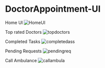 # DoctorAppointment-UI


Home UI
![HomeUI](https://github.com/kousikgvs/DoctorAppointment-UI/assets/73781827/d0fecc7f-003c-4087-9030-09491fc57608)

Top rated Doctors
![topdoctors](https://github.com/kousikgvs/DoctorAppointment-UI/assets/73781827/8ec16054-c215-4b3d-bf3b-dd9686b54011)

Completed Tasks
![completedass](https://github.com/kousikgvs/DoctorAppointment-UI/assets/73781827/15141d89-bd38-41fb-ae9a-55b1d37c99f6)

Pending Requests
![pendingreq](https://github.com/kousikgvs/DoctorAppointment-UI/assets/73781827/199b1dbd-26c9-480a-bca5-869bf290010f)

Call Ambulance
![callambula](https://github.com/kousikgvs/DoctorAppointment-UI/assets/73781827/5beb511d-2406-4166-aac0-223f96caea3c)
